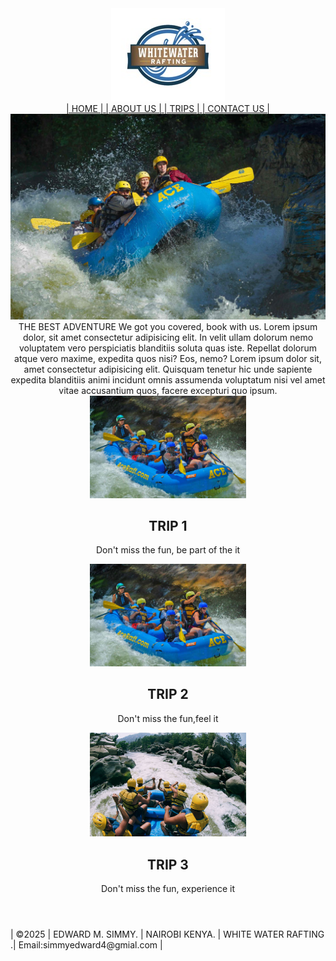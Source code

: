<html lang="en">
<head>
    <meta charset="UTF-8">
    <link rel="stylesheet" href ="styles.css">
    <link rel="https// Exported Palette - https://coolors.co/ffffff-a48e8e-413939-8d7c84-1c211f">
    <meta name="viewport" content="width=device-width, initial-scale=1.0">
    <title> WATER RAFTING </title>
</head>
<body>
    <header>
     <div class="logo-box">
      <img class="logo" src="images/z-wwr-blue.jpg" >
        <nav class="navbar">
        <a href ="list" > | HOME | </a>
        <a href = "list"> | ABOUT US | </a>
        <a href ="list" > | TRIPS | </a>
        <a href ="list" > | CONTACT US | </a>
        </nav>
<div id="my_cover">
  <img class=my_cover src="images/fall-upper-gauley.jpg">
</div>

<div id="text">THE BEST ADVENTURE
 We got you covered, book with us.
 Lorem ipsum dolor, sit amet consectetur adipisicing elit. In velit ullam 
 dolorum nemo voluptatem vero perspiciatis blanditiis soluta quas iste. Repellat dolorum atque vero maxime,
 expedita quos nisi? Eos, nemo?
 Lorem ipsum dolor sit, amet consectetur adipisicing elit. Quisquam tenetur hic unde sapiente expedita 
 blanditiis animi incidunt omnis assumenda voluptatum nisi vel amet vitae accusantium quos, facere excepturi quo ipsum.
</div>

<div class="container">
  <div class="box" id="box1">
    <img src="images/new-river-gorge-rapid-run.jpg" alt="TRIPS image desc" width="250/200">
     <h2>TRIP 1</h2>
      <P>Don't miss the fun, be part of the it </P>
    </div>

<div class="box" id="box2">
  <img src="images/new-river.jpg" alt="TRIPS image desc" width="250/200">
  <h2>TRIP 2</h2>
    <P>Don't miss the fun,feel it </P>
    </div>

<div class="box" id="box3">
  <img src="images/gettyimages.jpg" alt="TRIPS image desc" width="250/200">
    <h2>TRIP 3</h2>
      <P>Don't miss the fun, experience it </P>
      </div>
    </header>
    </body>
<footer>
    <p> | &copy;2025 | EDWARD M. SIMMY. | NAIROBI KENYA. | WHITE WATER RAFTING .| Email:simmyedward4@gmial.com | </p>
 </footer>   
</html>
